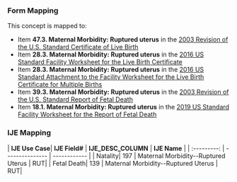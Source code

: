 ### Form Mapping
This concept is mapped to:
 * Item **47.3. Maternal Morbidity: Ruptured uterus** in the [2003 Revision of the U.S. Standard Certificate of Live Birth](https://www.cdc.gov/nchs/data/dvs/birth11-03final-ACC.pdf)
 * Item **28.3. Maternal Morbidity: Ruptured uterus** in the [2016 US Standard Facility Worksheet for the Live Birth Certificate](https://www.cdc.gov/nchs/data/dvs/facility-worksheet-2016-508.pdf)
 * Item **28.3. Maternal Morbidity: Ruptured uterus** in the [2016 US Standard Attachment to the Facility Worksheet for the Live Birth Certificate for Multiple Births](https://www.cdc.gov/nchs/data/dvs/multiple-births-worksheet-2016.pdf)
 * Item **39.3. Maternal Morbidity: Ruptured uterus** in the [2003 Revision of the U.S. Standard Report of Fetal Death](https://www.cdc.gov/nchs/data/dvs/FDEATH11-03finalACC.pdf)
 * Item **18.1. Maternal Morbidity: Ruptured uterus** in the [2019 US Standard Facility Worksheet for the Report of Fetal Death](https://www.cdc.gov/nchs/data/dvs/fetal-death-facility-worksheet-2019-508.pdf)

### IJE Mapping
| **IJE Use Case**| **IJE Field#** |  **IJE_DESC_COLUMN**   |  **IJE Name**  |
| :---------: | --------------- | ------------ |
| Natality| 197 | Maternal Morbidity--Ruptured Uterus | RUT|
| Fetal Death| 139 | Maternal Morbidity--Ruptured Uterus | RUT|
